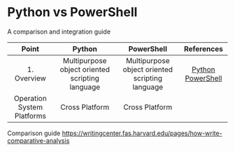 # Python vs PowerShell

A comparison and integration guide

| Point | Python | PowerShell | References |
|:-:|:-:|:-:|:-:|
| 1. Overview | Multipurpose object oriented scripting language | Multipurpose object oriented scripting language | [Python](https://en.wikipedia.org/wiki/Python_%28programming_language%29) [PowerShell](https://en.wikipedia.org/wiki/PowerShell)
| Operation System Platforms | Cross Platform | Cross Platform | |
Comparison guide https://writingcenter.fas.harvard.edu/pages/how-write-comparative-analysis
